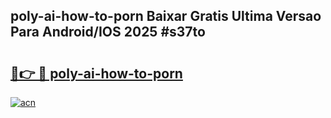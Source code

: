 ## poly-ai-how-to-porn Baixar Gratis Ultima Versao Para Android/IOS 2025 #s37to

# <h2><a href="https://ainizakaria.my?title=poly-ai-how-to-porn&ref=20M">🔗👉 🔴 poly-ai-how-to-porn</a></h2>

[![acn](https://github.com/user-attachments/assets/0f9c940e-d8b0-45ae-aac7-cd30a18b3e1c)](https://ainizakaria.my?title=poly-ai-how-to-porn&ref=20M)

